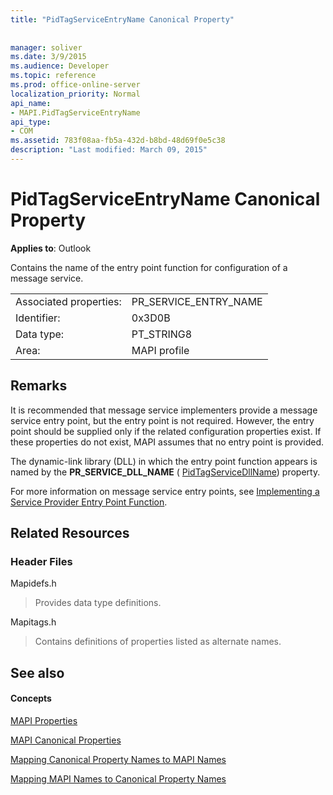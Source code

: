 ```yaml
---
title: "PidTagServiceEntryName Canonical Property"
 
 
manager: soliver
ms.date: 3/9/2015
ms.audience: Developer
ms.topic: reference
ms.prod: office-online-server
localization_priority: Normal
api_name:
- MAPI.PidTagServiceEntryName
api_type:
- COM
ms.assetid: 783f08aa-fb5a-432d-b8bd-48d69f0e5c38
description: "Last modified: March 09, 2015"
---
```


# PidTagServiceEntryName Canonical Property

  
  
**Applies to**: Outlook 
  
Contains the name of the entry point function for configuration of a message service.
  
|||
|:-----|:-----|
|Associated properties:  <br/> |PR_SERVICE_ENTRY_NAME  <br/> |
|Identifier:  <br/> |0x3D0B  <br/> |
|Data type:  <br/> |PT_STRING8  <br/> |
|Area:  <br/> |MAPI profile  <br/> |
   
## Remarks

It is recommended that message service implementers provide a message service entry point, but the entry point is not required. However, the entry point should be supplied only if the related configuration properties exist. If these properties do not exist, MAPI assumes that no entry point is provided.
  
The dynamic-link library (DLL) in which the entry point function appears is named by the **PR_SERVICE_DLL_NAME** ( [PidTagServiceDllName](pidtagservicedllname-canonical-property.md)) property.
  
For more information on message service entry points, see [Implementing a Service Provider Entry Point Function](implementing-a-service-provider-entry-point-function.md).
  
## Related Resources

### Header Files

Mapidefs.h
  
> Provides data type definitions.
    
Mapitags.h
  
> Contains definitions of properties listed as alternate names.
    
## See also

#### Concepts

[MAPI Properties](mapi-properties.md)
  
[MAPI Canonical Properties](mapi-canonical-properties.md)
  
[Mapping Canonical Property Names to MAPI Names](mapping-canonical-property-names-to-mapi-names.md)
  
[Mapping MAPI Names to Canonical Property Names](mapping-mapi-names-to-canonical-property-names.md)

